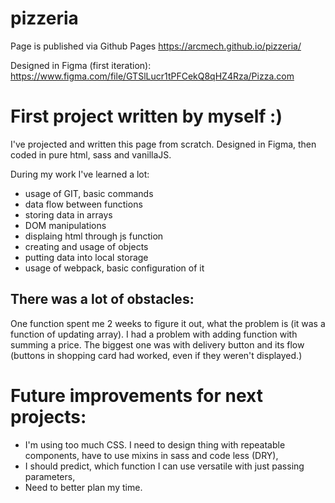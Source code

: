 # pizzeria

Page is published via Github Pages
https://arcmech.github.io/pizzeria/

Designed in Figma (first iteration):
https://www.figma.com/file/GTSlLucr1tPFCekQ8qHZ4Rza/Pizza.com

# First project written by myself :)

I've projected and written this page from scratch.
Designed in Figma, then coded in pure html, sass and vanillaJS. 

During my work I've learned a lot:

- usage of GIT, basic commands
- data flow between functions
- storing data in arrays
- DOM manipulations
- displaing html through js function
- creating and usage of objects
- putting data into local storage
- usage of webpack, basic configuration of it

## There was a lot of obstacles:
One function spent me 2 weeks to figure it out, what the problem is (it was a function of updating array). I had a problem with adding function with summing a price. The biggest one was with delivery button and its flow (buttons in shopping card had worked, even if they weren't displayed.)

# Future improvements for next projects:

- I'm using too much CSS. I need to design thing with repeatable components, have to use mixins in sass and code less (DRY),
- I should predict, which function I can use versatile with just passing parameters,
- Need to better plan my time. 

